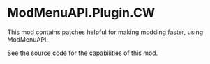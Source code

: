 # ModMenuAPI.Plugin.CW

This mod contains patches helpful for making modding faster, using ModMenuAPI.

See [the source code](https://github.com/Hamunii/ModMenuAPI/tree/main/ModMenuAPI.Plugin/ContentWarning/src/CWCorePatches/) for the capabilities of this mod.